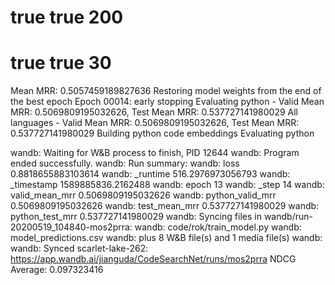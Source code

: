 # true true 200

# true true 30

Mean MRR: 0.5057459189827636
Restoring model weights from the end of the best epoch
Epoch 00014: early stopping
Evaluating python - Valid Mean MRR: 0.5069809195032626, Test Mean MRR: 0.537727141980029
All languages - Valid Mean MRR: 0.5069809195032626, Test Mean MRR: 0.537727141980029
Building python code embeddings
Evaluating python

wandb: Waiting for W&B process to finish, PID 12644
wandb: Program ended successfully.
wandb: Run summary:
wandb: loss 0.8818655883103614
wandb: \_runtime 516.2976973056793
wandb: \_timestamp 1589885836.2162488
wandb: epoch 13
wandb: \_step 14
wandb: valid_mean_mrr 0.5069809195032626
wandb: python_valid_mrr 0.5069809195032626
wandb: test_mean_mrr 0.537727141980029
wandb: python_test_mrr 0.537727141980029
wandb: Syncing files in wandb/run-20200519_104840-mos2prra:
wandb: code/rok/train_model.py
wandb: model_predictions.csv
wandb: plus 8 W&B file(s) and 1 media file(s)
wandb:
wandb: Synced scarlet-lake-262: https://app.wandb.ai/jianguda/CodeSearchNet/runs/mos2prra
NDCG Average: 0.097323416
